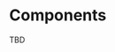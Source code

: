 # Components
TBD

[@tiptap-contrib]: https://github.com/ueberdosis/tiptap/blob/master/CONTRIBUTING.md